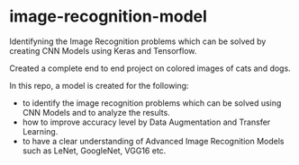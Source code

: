 # image-recognition-model
Identifyning the Image Recognition problems which can be solved by creating CNN Models using Keras and Tensorflow.

Created a complete end to end project on colored images of cats and dogs.

In this repo, a model is created for the following: 

- to identify the image recognition problems which can be solved using CNN Models and to analyze the results.
- how to improve accuracy level by Data Augmentation and Transfer Learning.
- to have a clear understanding of Advanced Image Recognition Models such as LeNet, GoogleNet, VGG16 etc.
